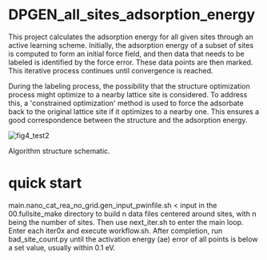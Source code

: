 # DPGEN_all_sites_adsorption_energy

This project calculates the adsorption energy for all given sites through an active learning scheme. Initially, the adsorption energy of a subset of sites is computed to form an initial force field, and then data that needs to be labeled is identified by the force error. These data points are then marked. This iterative process continues until convergence is reached.

During the labeling process, the possibility that the structure optimization process might optimize to a nearby lattice site is considered. To address this, a 'constrained optimization' method is used to force the adsorbate back to the original lattice site if it optimizes to a nearby one. This ensures a good correspondence between the structure and the adsorption energy.

![fig4_test2](https://github.com/cjxxjc729/DPGEN_all_sites_adsorption_energy/assets/42018996/25a4b46f-73bd-4fee-a0a7-a03032037880)

Algorithm structure schematic.

# quick start

main.nano_cat_rea_no_grid.gen_input_pwinfile.sh < input in the 00.fullsite_make directory to build n data files centered around sites, with n being the number of sites. Then use next_iter.sh to enter the main loop. Enter each iter0x and execute workflow.sh. After completion, run bad_site_count.py until the activation energy (ae) error of all points is below a set value, usually within 0.1 eV.
